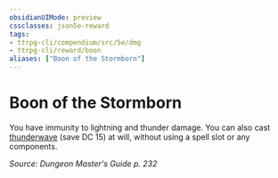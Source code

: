 ```yaml
---
obsidianUIMode: preview
cssclasses: json5e-reward
tags:
- ttrpg-cli/compendium/src/5e/dmg
- ttrpg-cli/reward/boon
aliases: ["Boon of the Stormborn"]
---
```

# Boon of the Stormborn

You have immunity to lightning and thunder damage. You can also cast [thunderwave](/CLI/spells/thunderwave.md) (save DC 15) at will, without using a spell slot or any components.

*Source: Dungeon Master's Guide p. 232*